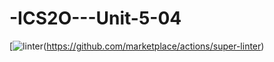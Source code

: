 # -ICS2O---Unit-5-04
 [![linter](https://github.com/Huzaifa-Khalid2/ICS2O---Unit-5-04/workflows/linter/badge.svg)(https://github.com/marketplace/actions/super-linter)
